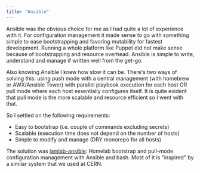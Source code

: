 ```yaml
---
title: "Ansible"
---
```


Ansible was the obvious choice for me as I had quite a lot of experience with it. For configuration management it made sense to go with something simple to ease bootstrapping and favoring mutability for fastest development. Running a whole platform like Puppet did not make sense because of bootstrapping and resource overhead. Ansible is simple to write, understand and manage if written well from the get-go.

Also knowing Ansible I knew how slow it can be. There's two ways of solving this: using push mode with a central management (with homebrew or AWX/Ansible Tower) with parallel playbook execution for each host OR pull mode where each host essentially configures itself. It is quite evident that pull mode is the more scalable and resource efficient so I went with that.

So I settled on the following requirements:

- Easy to bootstrap (i.e. couple of commands excluding secrets)
- Scalable (execution time does not depend on the number of hosts)
- Simple to modify and manage (DRY monorepo for all hosts)

The solution was [jamlab-ansible](https://github.com/JamFox/jamlab-ansible): Homelab bootstrap and pull-mode configuration management with Ansible and bash. Most of it is "inspired" by a similar system that we used at CERN.
